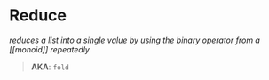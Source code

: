# Reduce

_reduces a list into a single value by using the binary operator from a [[monoid]] repeatedly_

> **AKA**: `fold`
